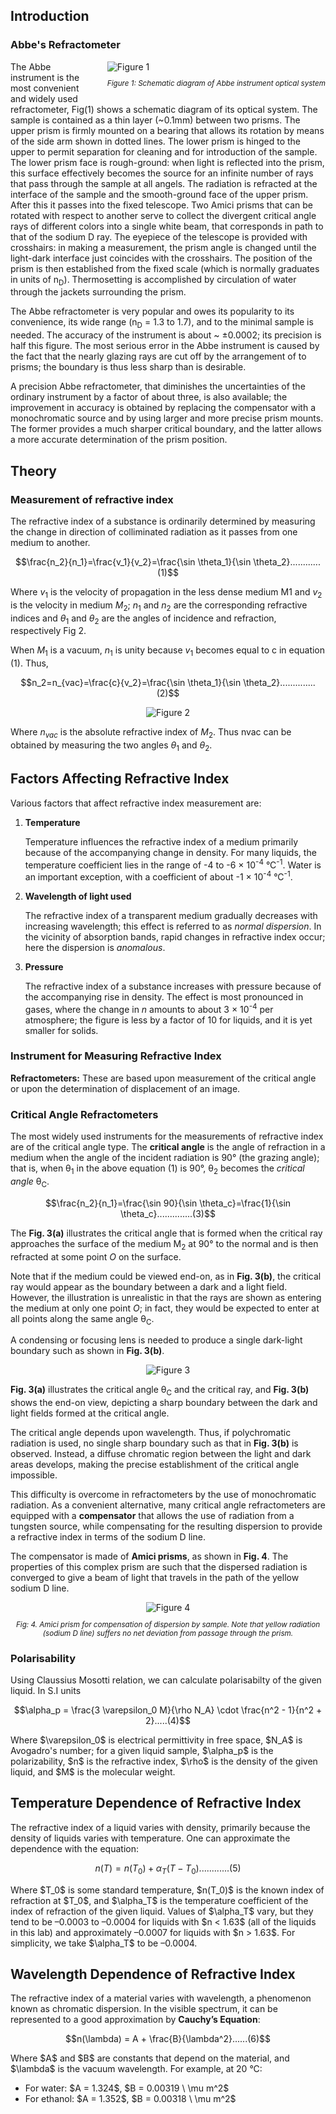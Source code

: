 ## Introduction 

### Abbe's Refractometer

<div style="float: right; margin-left: 20px;"> <img src="./images/figure1.jpg" alt="Figure 1" style="max-width: 300px; height: auto;"> <p style="text-align: center; font-size: smaller; font-style: italic;">Figure 1: Schematic diagram of Abbe instrument optical system</p> </div>
 

 The Abbe instrument is the most convenient and widely used refractometer, Fig(1) shows a schematic diagram of its optical system. The sample is contained as a thin layer (~0.1mm) between two prisms. The upper prism is firmly mounted on a bearing that allows its rotation by means of the side arm shown in dotted lines. The lower prism is hinged to the upper to permit separation for cleaning and for introduction of the sample. The lower prism face is rough-ground: when light is reflected into the prism, this surface effectively becomes the source for an infinite number of rays that pass through the sample at all angels. The radiation is refracted at the interface of the sample and the smooth-ground face of the upper prism. After this it passes into the fixed telescope. Two Amici prisms that can be rotated with respect to another serve to collect the divergent critical angle rays of different colors into a single white beam, that corresponds in path to that of the sodium D ray. The eyepiece of the telescope is provided with crosshairs: in making a measurement, the prism angle is changed until the light-dark interface just coincides with the crosshairs. The position of the prism is then established from the fixed scale (which is normally graduates in units of n<sub>D</sub>). Thermosetting is accomplished by circulation of water through the jackets surrounding the prism.


The Abbe refractometer is very popular and owes its popularity to its convenience, its wide range (n<sub>D</sub> = 1.3 to 1.7), and to the minimal sample is needed. The accuracy of the instrument is about ~ ±0.0002; its precision is half this figure. The most serious error in the Abbe instrument is caused by the fact that the nearly glazing rays are cut off by the arrangement of to prisms; the boundary is thus less sharp than is desirable.

A precision Abbe refractometer, that diminishes the uncertainties of the ordinary instrument by a factor of about three, is also available; the improvement in accuracy is obtained by replacing the compensator with a monochromatic source and by using larger and more precise prism mounts. The former provides a much sharper critical boundary, and the latter allows a more accurate determination of the prism position.

## Theory
 

### Measurement of refractive index

The refractive index of a substance is ordinarily determined by measuring the change in direction of colliminated radiation as it passes from one medium to another.

$$\frac{n_2}{n_1}=\frac{v_1}{v_2}=\frac{\sin \theta_1}{\sin \theta_2}............(1)$$

Where $v_1$ is the velocity of propagation in the less dense medium M1 and $v_2$ is the velocity in medium $M_2$; $n_1$ and $n_2$ are the corresponding refractive indices and $\theta_1$ and $\theta_2$ are the angles of incidence and refraction, respectively Fig 2.

When $M_1$ is a vacuum, $n_1$ is unity because $v_1$ becomes equal to c in equation (1). Thus,

$$n_2=n_{vac}=\frac{c}{v_2}=\frac{\sin \theta_1}{\sin \theta_2}..............(2)$$


<div style="display: block; margin-left: auto; margin-right: auto; text-align: center; width: fit-content;"><img src="./images/figure2.jpg" alt="Figure 2" style="max-width: 600px; height: auto;"><p style="text-align: center; font-size: smaller; font-style: italic;"></p></div>


Where $n_{vac}$ is the absolute refractive index of $M_2$. Thus nvac can be obtained by measuring the two angles $\theta_1$ and $\theta_2$.

<h2>Factors Affecting Refractive Index</h2>

<p>Various factors that affect refractive index measurement are:</p>

<ol>
  <li>
    <strong>Temperature</strong><br>
    <p>Temperature influences the refractive index of a medium primarily because of the accompanying change in density. For many liquids, the temperature coefficient lies in the range of -4 to -6 × 10<sup>-4</sup> °C<sup>-1</sup>. Water is an important exception, with a coefficient of about -1 × 10<sup>-4</sup> °C<sup>-1</sup>.</p>
  </li>
  
  <li>
    <strong>Wavelength of light used</strong><br>
    <p>The refractive index of a transparent medium gradually decreases with increasing wavelength; this effect is referred to as <em>normal dispersion</em>. In the vicinity of absorption bands, rapid changes in refractive index occur; here the dispersion is <em>anomalous</em>.</p>
  </li>
  
  <li>
    <strong>Pressure</strong><br>
    <p>The refractive index of a substance increases with pressure because of the accompanying rise in density. The effect is most pronounced in gases, where the change in <em>n</em> amounts to about 3 × 10<sup>-4</sup> per atmosphere; the figure is less by a factor of 10 for liquids, and it is yet smaller for solids.</p>
  </li>
</ol>

<h3>Instrument for Measuring Refractive Index</h3>

<p><strong>Refractometers:</strong> These are based upon measurement of the critical angle or upon the determination of displacement of an image.</p>

<h3>Critical Angle Refractometers</h3>

<p>
  The most widely used instruments for the measurements of refractive index are of the critical angle type.
  The <strong>critical angle</strong> is the angle of refraction in a medium when the angle of the incident radiation is 90&deg; (the grazing angle); 
  that is, when &theta;<sub>1</sub> in the above equation (1) is 90&deg;, &theta;<sub>2</sub> becomes the <em>critical angle</em> &theta;<sub>C</sub>.
</p>

$$\frac{n_2}{n_1}=\frac{\sin 90}{\sin \theta_c}=\frac{1}{\sin \theta_c}..............(3)$$

<p>
  The <strong>Fig. 3(a)</strong> illustrates the critical angle that is formed when the critical ray approaches the surface of the medium M<sub>2</sub> at 90&deg;</strong> to the normal 
  and is then refracted at some point <em>O</em> on the surface.
</p>

<p>
  Note that if the medium could be viewed end-on, as in <strong>Fig. 3(b)</strong>, the critical ray would appear as the boundary between a dark and a light field.
  However, the illustration is unrealistic in that the rays are shown as entering the medium at only one point <em>O</em>; 
  in fact, they would be expected to enter at all points along the same angle &theta;<sub>C</sub>.
</p>

<p>
  A condensing or focusing lens is needed to produce a single dark-light boundary such as shown in <strong>Fig. 3(b)</strong>.
</p>

<div style="display: block; margin-left: auto; margin-right: auto; text-align: center; width: fit-content;"><img src="./images/figure3.jpg" alt="Figure 3" style="max-width: 600px; height: auto;"><p style="text-align: center; font-size: smaller; font-style: italic;"></p></div>

<p>
  <strong>Fig. 3(a)</strong> illustrates the critical angle &theta;<sub>C</sub> and the critical ray, and <strong>Fig. 3(b)</strong> shows the end-on view, 
  depicting a sharp boundary between the dark and light fields formed at the critical angle.
</p>

<p>
  The critical angle depends upon wavelength. Thus, if polychromatic radiation is used, no single sharp boundary such as that in <strong>Fig. 3(b)</strong> is observed. 
  Instead, a diffuse chromatic region between the light and dark areas develops, making the precise establishment of the critical angle impossible.
</p>

<p>
  This difficulty is overcome in refractometers by the use of monochromatic radiation. As a convenient alternative, many critical angle refractometers are equipped with 
  a <strong>compensator</strong> that allows the use of radiation from a tungsten source, while compensating for the resulting dispersion to provide a refractive index 
  in terms of the sodium D line.
</p>

<p>
  The compensator is made of <strong>Amici prisms</strong>, as shown in <strong>Fig. 4</strong>. The properties of this complex prism are such that the dispersed radiation 
  is converged to give a beam of light that travels in the path of the yellow sodium D line.
</p>

<div style="display: block; margin-left: auto; margin-right: auto; text-align: center; width: fit-content;"><img src="./images/figure4.jpg" alt="Figure 4" style="max-width: 600px; height: auto;"><p style="text-align: center; font-size: smaller; font-style: italic;">Fig: 4. Amici prism for compensation of dispersion by sample. Note that yellow radiation (sodium D line) suffers no net deviation from passage through the prism.</p></div>


### Polarisability
Using Claussius Mosotti relation, we can calculate polarisabilty of the given liquid. In S.I units

$$\alpha_p = \frac{3 \varepsilon_0 M}{\rho N_A} \cdot \frac{n^2 - 1}{n^2 + 2}.....(4)$$

<p>
Where $\varepsilon_0$ is electrical permittivity in free space, $N_A$ is Avogadro's number;
for a given liquid sample, $\alpha_p$ is the polarizability, $n$ is the refractive index, $\rho$ is the density of the given liquid, and $M$ is the molecular weight.
</p>

<h2>Temperature Dependence of Refractive Index</h2>

<p>
The refractive index of a liquid varies with density, primarily because the density of liquids varies with temperature.
One can approximate the dependence with the equation:
</p>


$$n(T) = n(T_0) + \alpha_T (T - T_0)............(5)$$

<p>
Where $T_0$ is some standard temperature, $n(T_0)$ is the known index of refraction at $T_0$,
and $\alpha_T$ is the temperature coefficient of the index of refraction of the given liquid.
Values of $\alpha_T$ vary, but they tend to be –0.0003 to –0.0004 for liquids with $n < 1.63$
(all of the liquids in this lab) and approximately –0.0007 for liquids with $n > 1.63$.
For simplicity, we take $\alpha_T$ to be –0.0004.
</p>

<h2>Wavelength Dependence of Refractive Index</h2>

<p>
The refractive index of a material varies with wavelength, a phenomenon known as chromatic dispersion.
In the visible spectrum, it can be represented to a good approximation by <strong>Cauchy’s Equation</strong>:
</p>


$$n(\lambda) = A + \frac{B}{\lambda^2}......(6)$$


<p>
Where $A$ and $B$ are constants that depend on the material, and $\lambda$ is the vacuum wavelength.
For example, at 20&nbsp;°C:
</p>

<ul>
  <li>For water: $A = 1.324$, $B = 0.00319 \ \mu m^2$</li>
  <li>For ethanol: $A = 1.352$, $B = 0.00318 \ \mu m^2$</li>
</ul>

